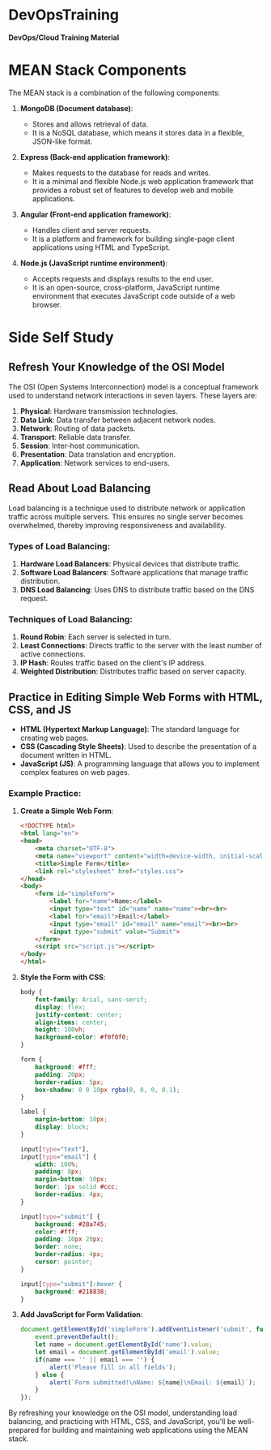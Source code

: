# DevOpsTraining
**DevOps/Cloud Training Material**

# MEAN Stack Components

The MEAN stack is a combination of the following components:

1. **MongoDB (Document database)**:
   - Stores and allows retrieval of data.
   - It is a NoSQL database, which means it stores data in a flexible, JSON-like format.

2. **Express (Back-end application framework)**:
   - Makes requests to the database for reads and writes.
   - It is a minimal and flexible Node.js web application framework that provides a robust set of features to develop web and mobile applications.

3. **Angular (Front-end application framework)**:
   - Handles client and server requests.
   - It is a platform and framework for building single-page client applications using HTML and TypeScript.

4. **Node.js (JavaScript runtime environment)**:
   - Accepts requests and displays results to the end user.
   - It is an open-source, cross-platform, JavaScript runtime environment that executes JavaScript code outside of a web browser.

# Side Self Study

## Refresh Your Knowledge of the OSI Model

The OSI (Open Systems Interconnection) model is a conceptual framework used to understand network interactions in seven layers. These layers are:

1. **Physical**: Hardware transmission technologies.
2. **Data Link**: Data transfer between adjacent network nodes.
3. **Network**: Routing of data packets.
4. **Transport**: Reliable data transfer.
5. **Session**: Inter-host communication.
6. **Presentation**: Data translation and encryption.
7. **Application**: Network services to end-users.

## Read About Load Balancing

Load balancing is a technique used to distribute network or application traffic across multiple servers. This ensures no single server becomes overwhelmed, thereby improving responsiveness and availability. 

### Types of Load Balancing:

1. **Hardware Load Balancers**: Physical devices that distribute traffic.
2. **Software Load Balancers**: Software applications that manage traffic distribution.
3. **DNS Load Balancing**: Uses DNS to distribute traffic based on the DNS request.

### Techniques of Load Balancing:

1. **Round Robin**: Each server is selected in turn.
2. **Least Connections**: Directs traffic to the server with the least number of active connections.
3. **IP Hash**: Routes traffic based on the client's IP address.
4. **Weighted Distribution**: Distributes traffic based on server capacity.

## Practice in Editing Simple Web Forms with HTML, CSS, and JS

- **HTML (Hypertext Markup Language)**: The standard language for creating web pages.
- **CSS (Cascading Style Sheets)**: Used to describe the presentation of a document written in HTML.
- **JavaScript (JS)**: A programming language that allows you to implement complex features on web pages.

### Example Practice:

1. **Create a Simple Web Form**:
   ```html
   <!DOCTYPE html>
   <html lang="en">
   <head>
       <meta charset="UTF-8">
       <meta name="viewport" content="width=device-width, initial-scale=1.0">
       <title>Simple Form</title>
       <link rel="stylesheet" href="styles.css">
   </head>
   <body>
       <form id="simpleForm">
           <label for="name">Name:</label>
           <input type="text" id="name" name="name"><br><br>
           <label for="email">Email:</label>
           <input type="email" id="email" name="email"><br><br>
           <input type="submit" value="Submit">
       </form>
       <script src="script.js"></script>
   </body>
   </html>
   ```

2. **Style the Form with CSS**:
   ```css
   body {
       font-family: Arial, sans-serif;
       display: flex;
       justify-content: center;
       align-items: center;
       height: 100vh;
       background-color: #f0f0f0;
   }

   form {
       background: #fff;
       padding: 20px;
       border-radius: 5px;
       box-shadow: 0 0 10px rgba(0, 0, 0, 0.1);
   }

   label {
       margin-bottom: 10px;
       display: block;
   }

   input[type="text"],
   input[type="email"] {
       width: 100%;
       padding: 8px;
       margin-bottom: 10px;
       border: 1px solid #ccc;
       border-radius: 4px;
   }

   input[type="submit"] {
       background: #28a745;
       color: #fff;
       padding: 10px 20px;
       border: none;
       border-radius: 4px;
       cursor: pointer;
   }

   input[type="submit"]:hover {
       background: #218838;
   }
   ```

3. **Add JavaScript for Form Validation**:
   ```javascript
   document.getElementById('simpleForm').addEventListener('submit', function(event) {
       event.preventDefault();
       let name = document.getElementById('name').value;
       let email = document.getElementById('email').value;
       if(name === '' || email === '') {
           alert('Please fill in all fields');
       } else {
           alert(`Form submitted!\nName: ${name}\nEmail: ${email}`);
       }
   });
   ```

By refreshing your knowledge on the OSI model, understanding load balancing, and practicing with HTML, CSS, and JavaScript, you'll be well-prepared for building and maintaining web applications using the MEAN stack.
